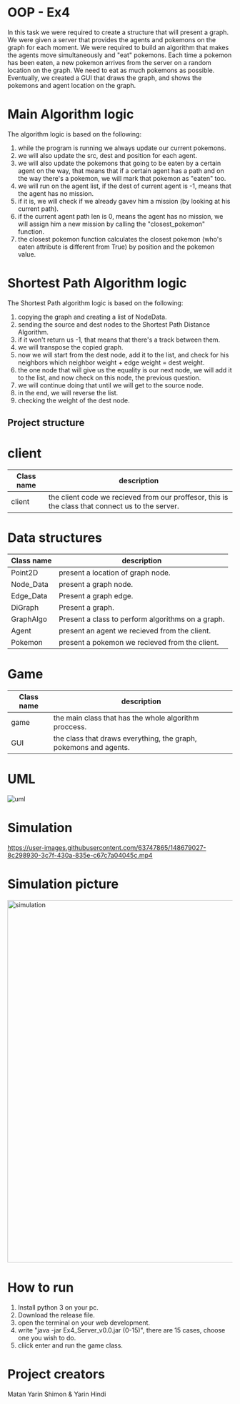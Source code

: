 # OOP - Ex4
In this task we were required to create a structure that will present a graph.
We were given a server that provides the agents and pokemons on the graph for each moment.
We were required to build an algorithm that makes the agents move simultaneously and "eat" pokemons.
Each time a pokemon has been eaten, a new pokemon arrives from the server on a random location on the graph.
We need to eat as much pokemons as possible.
Eventually, we created a GUI that draws the graph, and shows the pokemons and agent location on the graph.

# Main Algorithm logic
The algorithm logic is based on the following:
1) while the program is running we always update our current pokemons.
2) we will also update the src, dest and position for each agent.
3) we will also update the pokemons that going to be eaten by a certain agent on the way, that means that if a certain agent has a path and on the way there's a pokemon, we will mark that pokemon as "eaten" too.
4) we will run on the agent list, if the dest of current agent is -1, means that the agent has no mission.
5) if it is, we will check if we already gavev him a mission (by looking at his current path).
6) if the current agent path len is 0, means the agent has no mission, we will assign him a new mission by calling the "closest_pokemon"  function.
7) the closest pokemon function calculates the closest pokemon (who's eaten attribute is different from True) by position and the pokemon value.

# Shortest Path Algorithm logic
The Shortest Path algorithm logic is based on the following:
1) copying the graph and creating a list of NodeData.
2) sending the source and dest nodes to the Shortest Path Distance Algorithm.
2) if it won't return us -1, that means that there's a track between them.
3) we will transpose the copied graph.
4) now we will start from the dest node, add it to the list, and check for his neighbors which neighbor weight + edge weight = dest weight.
5) the one node that will give us the equality is our next node, we will add it to the list, and now check on this node, the previous question.
6) we will continue doing that until we will get to the source node.
7) in the end, we will reverse the list.
8) checking the weight of the dest node.

## Project structure
# client
Class name | description
--- | ---
client | the client code we recieved from our proffesor, this is the class that connect us to the server.

# Data structures
Class name | description
--- | ---
Point2D | present a location of graph node.
Node_Data | present a graph node.
Edge_Data | Present a graph edge.
DiGraph | Present a graph.
GraphAlgo | Present a class to perform algorithms on a graph.
Agent | present an agent we recieved from the client.
Pokemon | present a pokemon we recieved from the client.

# Game
Class name | description
--- | ---
game | the main class that has the whole algorithm proccess.
GUI | the class that draws everything, the graph, pokemons and agents.

# UML
![uml](https://user-images.githubusercontent.com/63747865/148679242-b02685cf-1aea-479a-b662-18cb2b8d836d.jpeg)

# Simulation
https://user-images.githubusercontent.com/63747865/148679027-8c298930-3c7f-430a-835e-c67c7a04045c.mp4

# Simulation picture
<img width="811" alt="simulation" src="https://user-images.githubusercontent.com/63747865/148679046-351489c2-afd8-456f-b9ba-18acb8d161b6.PNG">

# How to run
1. Install python 3 on your pc.
2. Download the release file.
3. open the terminal on your web development.
4. write "java -jar Ex4_Server_v0.0.jar (0-15)", there are 15 cases, choose one you wish to do.
5. cliick enter and run the game class.

# Project creators
Matan Yarin Shimon & Yarin Hindi
